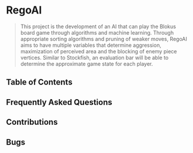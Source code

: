 # RegoAI

> This project is the development of an AI that can play the Blokus board game through algorithms and machine learning.
> Through appropriate sorting algorithms and pruning of weaker moves, RegoAI aims to have multiple variables that determine aggression, maximization of perceived area and the blocking of enemy piece vertices.
> Similar to Stockfish, an evaluation bar will be able to determine the approximate game state for each player.

## Table of Contents

## Frequently Asked Questions

## Contributions

## Bugs


